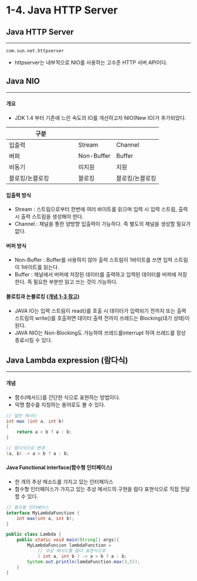 # 1-4. Java HTTP Server

## Java HTTP Server

***

```
com.sun.net.httpserver
```

* httpserver는 내부적으로 NIO를 사용하는 고수준 HTTP 서버 API이다.

## Java NIO

***

#### 개요

* JDK 1.4 부터 기존에 느린 속도의 IO를 개선하고자 NIO(New IO)가 추가되었다.

<table><thead><tr><th width="173">구분</th><th></th><th></th></tr></thead><tbody><tr><td>입출력</td><td>Stream</td><td>Channel</td></tr><tr><td>버퍼</td><td>Non-Buffer</td><td>Buffer</td></tr><tr><td>비동기</td><td>미지원</td><td>지원</td></tr><tr><td>블로킹/논블로킹</td><td>블로킹</td><td>블로킹/논블로킹</td></tr></tbody></table>

#### 입출력 방식

* Stream : 스트림으로부터 한번에 여러 바이트를 읽으며 입력 시 입력 스트림, 출력 시 출력 스트림을 생성해야 한다.
* Channel : 채널을 통한 양방향 입출력이 가능하다. 즉 별도의 채널을 생성할 필요가 없다.

#### 버퍼 방식

* Non-Buffer : Buffer를 사용하지 않아 출력 스트림이 1바이트를 쓰면 입력 스트림이 1바이트를 읽는다.
* Buffer : 채널에서 버퍼에 저장된 데이터를 출력하고 입력된 데이터를 버퍼에 저장한다. 즉 필요한 부분만 읽고 쓰는 것이 가능하다.

#### 블로킹과 논블로킹 ([개념 1-3 참고](1-3.-http-server.md#blocking-vs-non-blocking))

* JAVA IO는 입력 스트림이 read()를 호출 시 데이터가 입력되기 전까지 또는 출력 스트림의 write()를 호출하면 데이터 출력 전까지 쓰레드는 Blocking(대기 상태)이 된다.
* JAVA NIO는 Non-Blocking도 가능하여 쓰레드를interrupt 하여 쓰레드를 정상 종료시킬 수 있다.

## Java Lambda expression (람다식)

***

#### 개념

* 함수(메서드)를 간단한 식으로 표현하는 방법이다.
* 익명 함수를 지칭하는 용어로도 볼 수 있다.

```java
// 일반 메서드
int max (int a, int b) 
{
    return a > b ? a : b;
}

// 람다식으로 변경
(a, b) -> a > b ? a : b;
```

#### **Java Functional interface(함수형 인터페이스)**

* 한 개의 추상 메소드를 가지고 있는 인터페이스
* 함수형 인터페이스가 가지고 있는 추상 메서드의 구현을 람다 표현식으로 직접 전달할 수 있다.

```java
// 함수형 인터페이스
interface MyLambdaFunction {
	int max(int a, int b);
}

public class Lambda {
	public static void main(String[] args){
		MyLambdaFuncion lambdaFunction = 
			// 추상 메서드를 람다 표현식으로
			( int a, int b ) -> a > b ? a : b;
		System.out.println(lamdaFunction.max(3,5));	
	}
}
```
